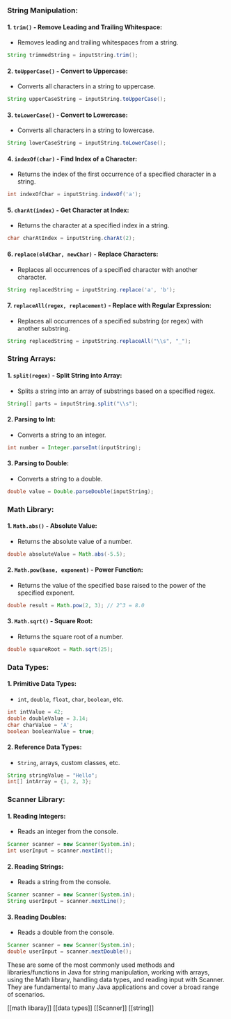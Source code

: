 ### String Manipulation:

#### 1. **`trim()` - Remove Leading and Trailing Whitespace:**
   - Removes leading and trailing whitespaces from a string.

   ```java
   String trimmedString = inputString.trim();
   ```

#### 2. **`toUpperCase()` - Convert to Uppercase:**
   - Converts all characters in a string to uppercase.

   ```java
   String upperCaseString = inputString.toUpperCase();
   ```

#### 3. **`toLowerCase()` - Convert to Lowercase:**
   - Converts all characters in a string to lowercase.

   ```java
   String lowerCaseString = inputString.toLowerCase();
   ```

#### 4. **`indexOf(char)` - Find Index of a Character:**
   - Returns the index of the first occurrence of a specified character in a string.

   ```java
   int indexOfChar = inputString.indexOf('a');
   ```

#### 5. **`charAt(index)` - Get Character at Index:**
   - Returns the character at a specified index in a string.

   ```java
   char charAtIndex = inputString.charAt(2);
   ```

#### 6. **`replace(oldChar, newChar)` - Replace Characters:**
   - Replaces all occurrences of a specified character with another character.

   ```java
   String replacedString = inputString.replace('a', 'b');
   ```

#### 7. **`replaceAll(regex, replacement)` - Replace with Regular Expression:**
   - Replaces all occurrences of a specified substring (or regex) with another substring.

   ```java
   String replacedString = inputString.replaceAll("\\s", "_");
   ```

### String Arrays:

#### 1. **`split(regex)` - Split String into Array:**
   - Splits a string into an array of substrings based on a specified regex.

   ```java
   String[] parts = inputString.split("\\s");
   ```

#### 2. **Parsing to Int:**
   - Converts a string to an integer.

   ```java
   int number = Integer.parseInt(inputString);
   ```

#### 3. **Parsing to Double:**
   - Converts a string to a double.

   ```java
   double value = Double.parseDouble(inputString);
   ```

### Math Library:

#### 1. **`Math.abs()` - Absolute Value:**
   - Returns the absolute value of a number.

   ```java
   double absoluteValue = Math.abs(-5.5);
   ```

#### 2. **`Math.pow(base, exponent)` - Power Function:**
   - Returns the value of the specified base raised to the power of the specified exponent.

   ```java
   double result = Math.pow(2, 3); // 2^3 = 8.0
   ```

#### 3. **`Math.sqrt()` - Square Root:**
   - Returns the square root of a number.

   ```java
   double squareRoot = Math.sqrt(25);
   ```

### Data Types:

#### 1. **Primitive Data Types:**
   - `int`, `double`, `float`, `char`, `boolean`, etc.

   ```java
   int intValue = 42;
   double doubleValue = 3.14;
   char charValue = 'A';
   boolean booleanValue = true;
   ```

#### 2. **Reference Data Types:**
   - `String`, arrays, custom classes, etc.

   ```java
   String stringValue = "Hello";
   int[] intArray = {1, 2, 3};
   ```

### Scanner Library:

#### 1. **Reading Integers:**
   - Reads an integer from the console.

   ```java
   Scanner scanner = new Scanner(System.in);
   int userInput = scanner.nextInt();
   ```

#### 2. **Reading Strings:**
   - Reads a string from the console.

   ```java
   Scanner scanner = new Scanner(System.in);
   String userInput = scanner.nextLine();
   ```

#### 3. **Reading Doubles:**
   - Reads a double from the console.

   ```java
   Scanner scanner = new Scanner(System.in);
   double userInput = scanner.nextDouble();
   ```

These are some of the most commonly used methods and libraries/functions in Java for string manipulation, working with arrays, using the Math library, handling data types, and reading input with Scanner. They are fundamental to many Java applications and cover a broad range of scenarios.


[[math libaray]]
[[data types]]
[[Scanner]] 
[[string]]





